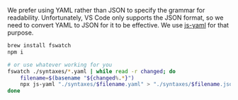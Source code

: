 We prefer using YAML rather than JSON to specify the grammar for readability.
Unfortunately, VS Code only supports the JSON format, so we need to convert YAML to JSON for it to be effective.
We use [js-yaml](https://github.com/nodeca/js-yaml) for that purpose.

```sh
brew install fswatch
npm i
```

```sh
# or use whatever working for you
fswatch ./syntaxes/*.yaml | while read -r changed; do
	filename=$(basename "${changed%.*}")
	npx js-yaml "./syntaxes/$filename.yaml" > "./syntaxes/$filename.json"
done
```
